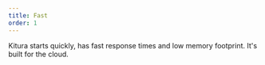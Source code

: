 ```yaml
---
title: Fast
order: 1
---
```

Kitura starts quickly, has fast response times and low memory footprint. It's built for the cloud.

